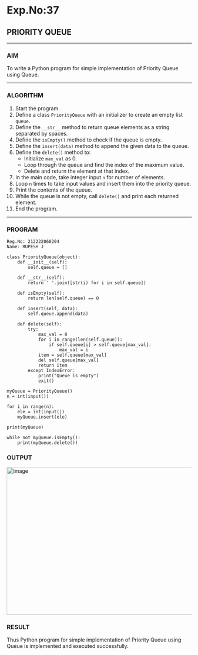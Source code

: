 # Exp.No:37  
## PRIORITY QUEUE

---

### AIM  
To write a Python program for simple implementation of Priority Queue using Queue.

---

### ALGORITHM

1. Start the program.  
2. Define a class `PriorityQueue` with an initializer to create an empty list `queue`.  
3. Define the `__str__` method to return queue elements as a string separated by spaces.  
4. Define the `isEmpty()` method to check if the queue is empty.  
5. Define the `insert(data)` method to append the given data to the queue.  
6. Define the `delete()` method to:  
   - Initialize `max_val` as 0.  
   - Loop through the queue and find the index of the maximum value.  
   - Delete and return the element at that index.  
7. In the main code, take integer input `n` for number of elements.  
8. Loop `n` times to take input values and insert them into the priority queue.  
9. Print the contents of the queue.  
10. While the queue is not empty, call `delete()` and print each returned element.  
11. End the program.

---

### PROGRAM

```
Reg.No: 212222060204
Name: RUPESH J

class PriorityQueue(object):
    def __init__(self):
        self.queue = []

    def __str__(self):
        return ' '.join([str(i) for i in self.queue])

    def isEmpty(self):
        return len(self.queue) == 0

    def insert(self, data):
        self.queue.append(data)

    def delete(self):
        try:
            max_val = 0
            for i in range(len(self.queue)):
                if self.queue[i] > self.queue[max_val]:
                    max_val = i
            item = self.queue[max_val]
            del self.queue[max_val]
            return item
        except IndexError:
            print("Queue is empty")
            exit()

myQueue = PriorityQueue()
n = int(input())  

for i in range(n):
    ele = int(input())
    myQueue.insert(ele)

print(myQueue)

while not myQueue.isEmpty():
    print(myQueue.delete())

```

### OUTPUT
<img width="621" height="401" alt="image" src="https://github.com/user-attachments/assets/e2a8b2a7-257a-4962-b400-beebe889839a" />

### RESULT
Thus Python program for simple implementation of Priority Queue using Queue is implemented and executed successfully.
